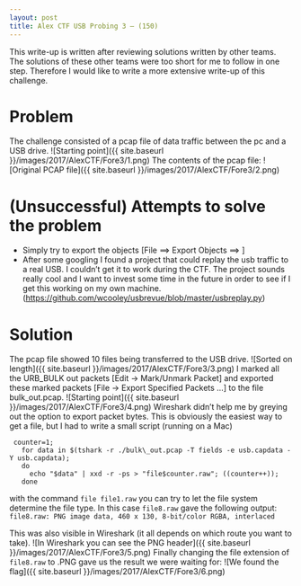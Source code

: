 ```yaml
---
layout: post
title: Alex CTF USB Probing 3 – (150) 
---
```


This write-up is written after reviewing solutions written by other teams. The solutions of these other teams were too short for me to follow in one step. Therefore I would like to write a more extensive write-up of this challenge.

# Problem
The challenge consisted of a pcap file of data traffic between the pc and a USB drive.
![Starting point]({{ site.baseurl }}/images/2017/AlexCTF/Fore3/1.png)
The contents of the pcap file:
![Original PCAP file]({{ site.baseurl }}/images/2017/AlexCTF/Fore3/2.png)

# (Unsuccessful) Attempts to solve the problem
* Simply try to export the objects \[File ==> Export Objects ==> \]
* After some googling I found a project that could replay the usb traffic to a real USB. I couldn’t get it to work during the CTF. The project sounds really cool and I want to invest some time in the future in order to see if I get this working on my own machine. (https://github.com/wcooley/usbrevue/blob/master/usbreplay.py)

# Solution
The pcap file showed 10 files being transferred to the USB drive.
![Sorted on length]({{ site.baseurl }}/images/2017/AlexCTF/Fore3/3.png)
I marked all the URB\_BULK out packets \[Edit → Mark/Unmark Packet\] and exported these marked packets \[File → Export Specified Packets …\] to the file bulk_out.pcap.
![Starting point]({{ site.baseurl }}/images/2017/AlexCTF/Fore3/4.png)
Wireshark didn’t help me by greying out the option to export packet bytes. This is obviously the easiest way to get a file, but I had to write a small script (running on a Mac)
```
 counter=1; 
   for data in $(tshark -r ./bulk\_out.pcap -T fields -e usb.capdata -Y usb.capdata); 
   do 
     echo "$data" | xxd -r -ps > "file$counter.raw"; ((counter++)); 
   done  
```
with the command `file file1.raw` you can try to let the file system determine the file type. In this case `file8.raw` gave the following output: `file8.raw: PNG image data, 460 x 130, 8-bit/color RGBA, interlaced`

This was also visible in Wireshark (it all depends on which route you want to take).
![In Wireshark you can see the PNG header]({{ site.baseurl }}/images/2017/AlexCTF/Fore3/5.png)
Finally changing the file extension of `file8.raw` to .PNG gave us the result we were waiting for:
![We found the flag]({{ site.baseurl }}/images/2017/AlexCTF/Fore3/6.png)


